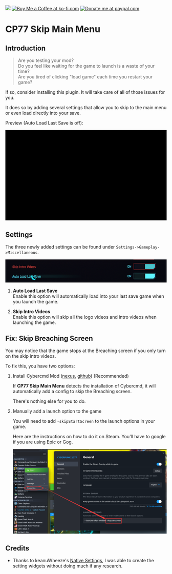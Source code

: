 <a href="https://www.buymeacoffee.com/mingm"><img height='36' src="https://img.buymeacoffee.com/button-api/?text=Buy me a coffee&emoji=&slug=mingm&button_colour=FF5F5F&font_colour=ffffff&font_family=Comic&outline_colour=000000&coffee_colour=FFDD00"></a>
<a href='https://ko-fi.com/U6U572VOM' target='_blank'><img height='36' src='https://cdn.ko-fi.com/cdn/kofi1.png?v=3' alt='Buy Me a Coffee at ko-fi.com' /></a>
<a href='https://paypal.me/mingmc' target='_blank'><img height='36' src='https://cdn.jsdelivr.net/gh/Nats-ji/Nats-ji@main/paypal.png' alt='Donate me at paypal.com' /></a>

# CP77 Skip Main Menu

## Introduction

>Are you testing your mod?<br>
>Do you feel like waiting for the game to launch is a waste of your time?<br>
>Are you tired of clicking "load game" each time you restart your game?<br>

If so, consider installing this plugin. It will take care of all of those issues for you.

It does so by adding several settings that allow you to skip to the main menu or even load directly into your save.

Preview (Auto Load Last Save is off):

![skip_intro](./img/skip_intro.gif)

## Settings
The three newly added settings can be found under `Settings->Gameplay->Miscellaneous`.

![settings](./img/settings.png)

1. **Auto Load Last Save**<br>
Enable this option will automatically load into your last save game when you launch the game.

2. **Skip Intro Videos**<br>
Enable this option will skip all the logo videos and intro videos when launching the game.

## Fix: Skip Breaching Screen

You may notice that the game stops at the Breaching screen if you only turn on the skip intro videos.

To fix this, you have two options:

1. Install Cybercmd Mod ([nexus](https://www.nexusmods.com/cyberpunk2077/mods/5176), [github](https://github.com/jac3km4/cybercmd)) (Recommended)

   If **CP77 Skip Main Menu** detects the installation of Cybercmd, it will automatically add a config to skip the Breaching screen.
   
   There's nothing else for you to do.

2. Manually add a launch option to the game

   You will need to add `-skipStartScreen` to the launch options in your game.

   Here are the instructions on how to do it on Steam. You'll have to google if you are using Epic or Gog.

   ![launchOptions](./img/cmdline_arg.png)

## Credits
- Thanks to keanuWheeze's [Native Settings](https://github.com/justarandomguyintheinternet/CP77_nativeSettings), I was able to create the setting widgets without doing much if any research.
